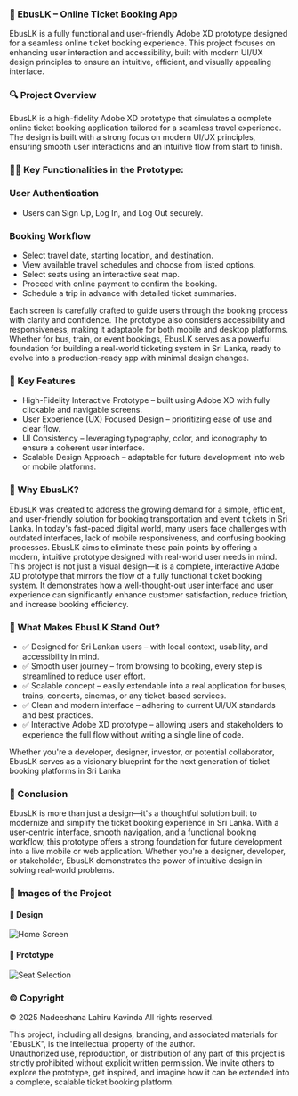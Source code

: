 ### 📱 EbusLK – Online Ticket Booking App
EbusLK is a fully functional and user-friendly Adobe XD prototype designed for a seamless online ticket booking experience. 
This project focuses on enhancing user interaction and accessibility, built with modern UI/UX design principles to ensure an intuitive, efficient, and visually appealing interface.

### 🔍 Project Overview
EbusLK is a high-fidelity Adobe XD prototype that simulates a complete online ticket booking application tailored for a seamless travel experience. The design is built with a strong focus on modern UI/UX principles, ensuring smooth user interactions and an intuitive flow from start to finish.

### 🧑‍💻 Key Functionalities in the Prototype:

### User Authentication
- Users can Sign Up, Log In, and Log Out securely.

### Booking Workflow
- Select travel date, starting location, and destination.
- View available travel schedules and choose from listed options.
- Select seats using an interactive seat map.
- Proceed with online payment to confirm the booking.
- Schedule a trip in advance with detailed ticket summaries.

Each screen is carefully crafted to guide users through the booking process with clarity and confidence. 
The prototype also considers accessibility and responsiveness, making it adaptable for both mobile and desktop platforms.
Whether for bus, train, or event bookings, EbusLK serves as a powerful foundation for building a real-world ticketing system in Sri Lanka, ready to evolve into a production-ready app with minimal design changes.

### 🎯 Key Features
- High-Fidelity Interactive Prototype – built using Adobe XD with fully clickable and navigable screens.
- User Experience (UX) Focused Design – prioritizing ease of use and clear flow.
- UI Consistency – leveraging typography, color, and iconography to ensure a coherent user interface.
- Scalable Design Approach – adaptable for future development into web or mobile platforms.

### 🚀 Why EbusLK?
EbusLK was created to address the growing demand for a simple, efficient, and user-friendly solution for booking transportation and event tickets in Sri Lanka. 
In today's fast-paced digital world, many users face challenges with outdated interfaces, lack of mobile responsiveness, and confusing booking processes. 
EbusLK aims to eliminate these pain points by offering a modern, intuitive prototype designed with real-world user needs in mind.
This project is not just a visual design—it is a complete, interactive Adobe XD prototype that mirrors the flow of a fully functional ticket booking system. 
It demonstrates how a well-thought-out user interface and user experience can significantly enhance customer satisfaction, reduce friction, and increase booking efficiency.

### 🎯 What Makes EbusLK Stand Out?
- ✅ Designed for Sri Lankan users – with local context, usability, and accessibility in mind.
- ✅ Smooth user journey – from browsing to booking, every step is streamlined to reduce user effort.
- ✅ Scalable concept – easily extendable into a real application for buses, trains, concerts, cinemas, or any ticket-based services.
- ✅ Clean and modern interface – adhering to current UI/UX standards and best practices.
- ✅ Interactive Adobe XD prototype – allowing users and stakeholders to experience the full flow without writing a single line of code.

Whether you're a developer, designer, investor, or potential collaborator, EbusLK serves as a visionary blueprint for the next generation of ticket booking platforms in Sri Lanka

### 🎯 Conclusion
EbusLK is more than just a design—it's a thoughtful solution built to modernize and simplify the ticket booking experience in Sri Lanka. 
With a user-centric interface, smooth navigation, and a functional booking workflow, this prototype offers a strong foundation for future development into a live mobile or web application. 
Whether you're a designer, developer, or stakeholder, EbusLK demonstrates the power of intuitive design in solving real-world problems.

### 📸 Images of the Project
#### 🔹 Design
![Home Screen](./Design.png)

#### 🔹 Prototype
![Seat Selection](./Prototype.png)


### ©️ Copyright
© 2025 Nadeeshana Lahiru Kavinda
All rights reserved.

This project, including all designs, branding, and associated materials for "EbusLK", is the intellectual property of the author.  
Unauthorized use, reproduction, or distribution of any part of this project is strictly prohibited without explicit written permission.
We invite others to explore the prototype, get inspired, and imagine how it can be extended into a complete, scalable ticket booking platform.

